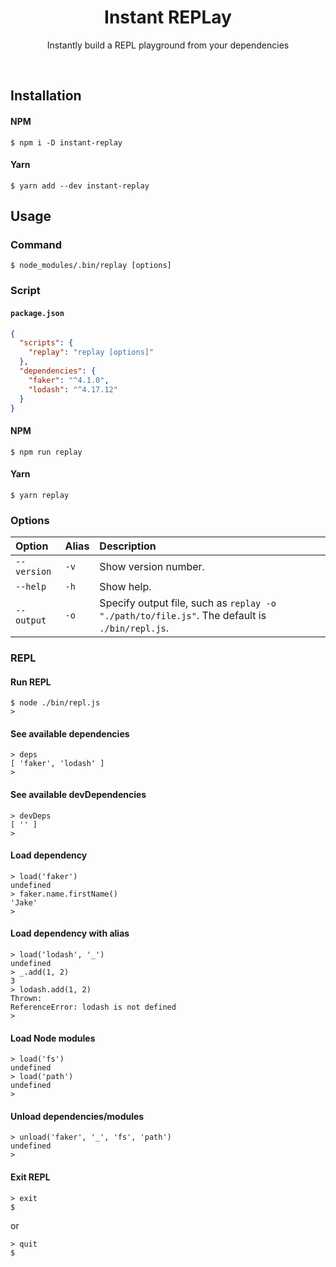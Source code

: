 <h1 align="center">Instant REPLay</h1>
<p align="center">Instantly build a REPL playground from your dependencies</p>
<br>

## Installation

#### NPM
```
$ npm i -D instant-replay
```

#### Yarn
```
$ yarn add --dev instant-replay
```

## Usage

### Command

```
$ node_modules/.bin/replay [options]
```

### Script

#### `package.json`
```json
{
  "scripts": {
    "replay": "replay [options]"
  },
  "dependencies": {
    "faker": "^4.1.0",
    "lodash": "^4.17.12"
  }
}
```

#### NPM
```
$ npm run replay
```

#### Yarn
```
$ yarn replay
```

### Options

| Option      | Alias | Description                                                                                   |
|:----------- |:----- |:--------------------------------------------------------------------------------------------- |
| `--version` | `-v`  | Show version number.                                                                          |
| `--help`    | `-h`  | Show help.                                                                                    |
| `--output`  | `-o`  | Specify output file, such as `replay -o "./path/to/file.js"`. The default is `./bin/repl.js`. |

### REPL

#### Run REPL
```
$ node ./bin/repl.js
>
```

#### See available dependencies
```
> deps
[ 'faker', 'lodash' ]
>
```

#### See available devDependencies
```
> devDeps
[ '' ]
>
```

#### Load dependency
```
> load('faker')
undefined
> faker.name.firstName()
'Jake'
>
```

#### Load dependency with alias
```
> load('lodash', '_')
undefined
> _.add(1, 2)
3
> lodash.add(1, 2)
Thrown:
ReferenceError: lodash is not defined
>
```

#### Load Node modules
```
> load('fs')
undefined
> load('path')
undefined
>
```

#### Unload dependencies/modules
```
> unload('faker', '_', 'fs', 'path')
undefined
>
```

#### Exit REPL
```
> exit
$
```
or

```
> quit
$
```

